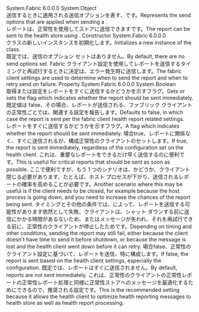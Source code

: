 <Type Name="HealthReportSendOptions" FullName="System.Fabric.Health.HealthReportSendOptions">
  <TypeSignature Language="C#" Value="public sealed class HealthReportSendOptions" />
  <TypeSignature Language="ILAsm" Value=".class public auto ansi sealed beforefieldinit HealthReportSendOptions extends System.Object" />
  <TypeSignature Language="DocId" Value="T:System.Fabric.Health.HealthReportSendOptions" />
  <TypeSignature Language="VB.NET" Value="Public NotInheritable Class HealthReportSendOptions" />
  <TypeSignature Language="F#" Value="type HealthReportSendOptions = class" />
  <AssemblyInfo>
    <AssemblyName>System.Fabric</AssemblyName>
    <AssemblyVersion>6.0.0.0</AssemblyVersion>
  </AssemblyInfo>
  <Base>
    <BaseTypeName>System.Object</BaseTypeName>
  </Base>
  <Interfaces />
  <Docs>
    <summary>
      <para><span data-ttu-id="be45e-101">送信するときに適用される送信オプションを表す、<see cref="T:System.Fabric.Health.HealthReport" />です。</span><span class="sxs-lookup"><span data-stu-id="be45e-101">Represents the send options that are applied when sending a <see cref="T:System.Fabric.Health.HealthReport" />.</span></span></para>
    </summary>
    <remarks>
      <para><span data-ttu-id="be45e-102">レポートは、正常性を使用してストアに送信できます<see cref="M:System.Fabric.FabricClient.HealthClient.ReportHealth(System.Fabric.Health.HealthReport)" />です。</span><span class="sxs-lookup"><span data-stu-id="be45e-102">The report can be sent to the health store using <see cref="M:System.Fabric.FabricClient.HealthClient.ReportHealth(System.Fabric.Health.HealthReport)" />.</span></span></para>
    </remarks>
  </Docs>
  <Members>
    <Member MemberName=".ctor">
      <MemberSignature Language="C#" Value="public HealthReportSendOptions ();" />
      <MemberSignature Language="ILAsm" Value=".method public hidebysig specialname rtspecialname instance void .ctor() cil managed" />
      <MemberSignature Language="DocId" Value="M:System.Fabric.Health.HealthReportSendOptions.#ctor" />
      <MemberSignature Language="VB.NET" Value="Public Sub New ()" />
      <MemberType>Constructor</MemberType>
      <AssemblyInfo>
        <AssemblyName>System.Fabric</AssemblyName>
        <AssemblyVersion>6.0.0.0</AssemblyVersion>
      </AssemblyInfo>
      <Parameters />
      <Docs>
        <summary>
          <para><span data-ttu-id="be45e-103"><see cref="T:System.Fabric.Health.HealthReportSendOptions" /> クラスの新しいインスタンスを初期化します。</span><span class="sxs-lookup"><span data-stu-id="be45e-103">Initializes a new instance of the <see cref="T:System.Fabric.Health.HealthReportSendOptions" /> class.</span></span></para>
        </summary>
        <remarks><span data-ttu-id="be45e-104">既定では、送信のオプション セットはありません。</span><span class="sxs-lookup"><span data-stu-id="be45e-104">By default, there are no send options set.</span></span> <span data-ttu-id="be45e-105">Fabric クライアント設定を使用してレポートを送信するタイミングと再試行するときに決定は、エラー発生時に送信します。</span><span class="sxs-lookup"><span data-stu-id="be45e-105">The fabric client settings are used to determine when to send the report and when to retry send on failure.</span></span></remarks>
      </Docs>
    </Member>
    <Member MemberName="Immediate">
      <MemberSignature Language="C#" Value="public bool Immediate { get; set; }" />
      <MemberSignature Language="ILAsm" Value=".property instance bool Immediate" />
      <MemberSignature Language="DocId" Value="P:System.Fabric.Health.HealthReportSendOptions.Immediate" />
      <MemberSignature Language="VB.NET" Value="Public Property Immediate As Boolean" />
      <MemberSignature Language="F#" Value="member this.Immediate : bool with get, set" Usage="System.Fabric.Health.HealthReportSendOptions.Immediate" />
      <MemberType>Property</MemberType>
      <AssemblyInfo>
        <AssemblyName>System.Fabric</AssemblyName>
        <AssemblyVersion>6.0.0.0</AssemblyVersion>
      </AssemblyInfo>
      <ReturnValue>
        <ReturnType>System.Boolean</ReturnType>
      </ReturnValue>
      <Docs>
        <summary>
            <span data-ttu-id="be45e-106">取得または設定をレポートをすぐに送信するかどうかを示すフラグ。</span><span class="sxs-lookup"><span data-stu-id="be45e-106">Gets or sets the flag which indicates whether the report should be sent immediately.</span></span>
            <span data-ttu-id="be45e-107">既定値は false、その場合、レポートが送信される、ファブリック クライアントの正常性ごとでは、関連する設定を報告します。</span><span class="sxs-lookup"><span data-stu-id="be45e-107">Defaults to false, in which case the report is sent per the fabric client health report related settings.</span></span>
            </summary>
        <value><span data-ttu-id="be45e-108">レポートをすぐに送信するかどうかを示すフラグ。</span><span class="sxs-lookup"><span data-stu-id="be45e-108">A flag which indicates whether the report should be sent immediately.</span></span></value>
        <remarks>
          <para>
            <span data-ttu-id="be45e-109">場合<languageKeyword>true</languageKeyword>、レポートに関係なく、すぐに送信されるが、<see cref="P:System.Fabric.FabricClientSettings.HealthReportSendInterval" />構成正常性のクライアントのセットします。</span><span class="sxs-lookup"><span data-stu-id="be45e-109">If <languageKeyword>true</languageKeyword>, the report is sent immediately, regardless of the <see cref="P:System.Fabric.FabricClientSettings.HealthReportSendInterval" /> configuration set on the health client.</span></span>
            <span data-ttu-id="be45e-110">これは、重要なレポートをできるだけ早く送信するのに便利です。</span><span class="sxs-lookup"><span data-stu-id="be45e-110">This is useful for critical reports that should be sent as soon as possible.</span></span>
            <span data-ttu-id="be45e-111">ここで便利ですが、もう 1 つのシナリオは、かどうか、クライアント閉じる必要があります、たとえば、ホスト プロセスが下がり、送信されるレポートの確率を高めることが必要です。</span><span class="sxs-lookup"><span data-stu-id="be45e-111">Another scenario where this may be useful is if the client needs to be closed, for example because the host process is going down, and you need to increase the chances of the report being sent.</span></span>
            <span data-ttu-id="be45e-112">タイミングとその他の条件では、によって、レポートを送信する可能性があります依然として失敗、クライアントは、シャット ダウンする前に送信にかかる時間があるないため、またはメッセージが失われ、それを再試行できる前に、正常性のクライアントが停止したためです。</span><span class="sxs-lookup"><span data-stu-id="be45e-112">Depending on timing and other conditions, sending the report may still fail, either because the client doesn't have time to send it before shutdown, or because the message is lost and the health client went down before it can retry.</span></span>
            </para>
          <para>
            <span data-ttu-id="be45e-113">場合<languageKeyword>false</languageKeyword>、正常性のクライアント設定に基づいて、レポートを送信、特に<see cref="P:System.Fabric.FabricClientSettings.HealthReportSendInterval" />構成します。</span><span class="sxs-lookup"><span data-stu-id="be45e-113">If <languageKeyword>false</languageKeyword>, the report is sent based on the health client settings, especially the <see cref="P:System.Fabric.FabricClientSettings.HealthReportSendInterval" /> configuration.</span></span>
            </para>
          <para>
            <span data-ttu-id="be45e-114">既定では、レポートはすぐに送信されません。</span><span class="sxs-lookup"><span data-stu-id="be45e-114">By default, reports are not sent immediately.</span></span>
            <span data-ttu-id="be45e-115">これは、正常性のクライアントの正常性レポートの正常性レポート処理と同様に正常性ストアへのメッセージを最適化するためにできるので、推奨される設定です。</span><span class="sxs-lookup"><span data-stu-id="be45e-115">This is the recommended setting because it allows the health client to optimize health reporting messages to health store as well as health report processing.</span></span> 
            </para>
        </remarks>
      </Docs>
    </Member>
  </Members>
</Type>